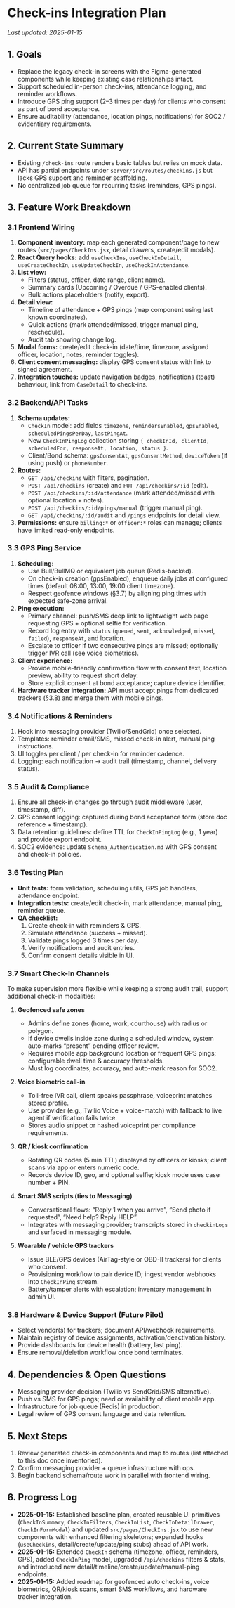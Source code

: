 # Check-ins Integration Plan

_Last updated: 2025-01-15_

## 1. Goals
- Replace the legacy check-in screens with the Figma-generated components while keeping existing case relationships intact.
- Support scheduled in-person check-ins, attendance logging, and reminder workflows.
- Introduce GPS ping support (2–3 times per day) for clients who consent as part of bond acceptance.
- Ensure auditability (attendance, location pings, notifications) for SOC2 / evidentiary requirements.

## 2. Current State Summary
- Existing `/check-ins` route renders basic tables but relies on mock data.
- API has partial endpoints under `server/src/routes/checkins.js` but lacks GPS support and reminder scaffolding.
- No centralized job queue for recurring tasks (reminders, GPS pings).

## 3. Feature Work Breakdown

### 3.1 Frontend Wiring
1. **Component inventory:** map each generated component/page to new routes (`src/pages/CheckIns.jsx`, detail drawers, create/edit modals).
2. **React Query hooks:** add `useCheckIns`, `useCheckInDetail`, `useCreateCheckIn`, `useUpdateCheckIn`, `useCheckInAttendance`.
3. **List view:**
   - Filters (status, officer, date range, client name).
   - Summary cards (Upcoming / Overdue / GPS-enabled clients).
   - Bulk actions placeholders (notify, export).
4. **Detail view:**
   - Timeline of attendance + GPS pings (map component using last known coordinates).
   - Quick actions (mark attended/missed, trigger manual ping, reschedule).
   - Audit tab showing change log.
5. **Modal forms:** create/edit check-in (date/time, timezone, assigned officer, location, notes, reminder toggles).
6. **Client consent messaging:** display GPS consent status with link to signed agreement.
7. **Integration touches:** update navigation badges, notifications (toast) behaviour, link from `CaseDetail` to check-ins.

### 3.2 Backend/API Tasks
1. **Schema updates:**
   - `CheckIn` model: add fields `timezone`, `remindersEnabled`, `gpsEnabled`, `scheduledPingsPerDay`, `lastPingAt`.
   - New `CheckInPingLog` collection storing `{ checkInId, clientId, scheduledFor, responseAt, location, status }`.
   - Client/Bond schema: `gpsConsentAt`, `gpsConsentMethod`, `deviceToken` (if using push) or `phoneNumber`.
2. **Routes:**
   - `GET /api/checkins` with filters, pagination.
   - `POST /api/checkins` (create) and `PUT /api/checkins/:id` (edit).
   - `POST /api/checkins/:id/attendance` (mark attended/missed with optional location + notes).
   - `POST /api/checkins/:id/pings/manual` (trigger manual ping).
   - `GET /api/checkins/:id/audit` and `/pings` endpoints for detail view.
3. **Permissions:** ensure `billing:*` or `officer:*` roles can manage; clients have limited read-only endpoints.

### 3.3 GPS Ping Service
1. **Scheduling:**
   - Use Bull/BullMQ or equivalent job queue (Redis-backed).
   - On check-in creation (gpsEnabled), enqueue daily jobs at configured times (default 08:00, 13:00, 19:00 client timezone).
   - Respect geofence windows (§3.7) by aligning ping times with expected safe-zone arrival.
2. **Ping execution:**
   - Primary channel: push/SMS deep link to lightweight web page requesting GPS + optional selfie for verification.
   - Record log entry with `status` (`queued`, `sent`, `acknowledged`, `missed`, `failed`), `responseAt`, and location.
   - Escalate to officer if two consecutive pings are missed; optionally trigger IVR call (see voice biometrics).
3. **Client experience:**
   - Provide mobile-friendly confirmation flow with consent text, location preview, ability to request short delay.
   - Store explicit consent at bond acceptance; capture device identifier.
4. **Hardware tracker integration:** API must accept pings from dedicated trackers (§3.8) and merge them with mobile pings.

### 3.4 Notifications & Reminders
1. Hook into messaging provider (Twilio/SendGrid) once selected.
2. Templates: reminder email/SMS, missed check-in alert, manual ping instructions.
3. UI toggles per client / per check-in for reminder cadence.
4. Logging: each notification -> audit trail (timestamp, channel, delivery status).

### 3.5 Audit & Compliance
1. Ensure all check-in changes go through audit middleware (user, timestamp, diff).
2. GPS consent logging: captured during bond acceptance form (store doc reference + timestamp).
3. Data retention guidelines: define TTL for `CheckInPingLog` (e.g., 1 year) and provide export endpoint.
4. SOC2 evidence: update `Schema_Authentication.md` with GPS consent and check-in policies.

### 3.6 Testing Plan
- **Unit tests:** form validation, scheduling utils, GPS job handlers, attendance endpoint.
- **Integration tests:** create/edit check-in, mark attendance, manual ping, reminder queue.
- **QA checklist:**
  1. Create check-in with reminders & GPS.
  2. Simulate attendance (success + missed).
  3. Validate pings logged 3 times per day.
  4. Verify notifications and audit entries.
  5. Confirm consent details visible in UI.

### 3.7 Smart Check-In Channels
To make supervision more flexible while keeping a strong audit trail, support additional check-in modalities:

1. **Geofenced safe zones**
   - Admins define zones (home, work, courthouse) with radius or polygon.
   - If device dwells inside zone during a scheduled window, system auto-marks “present” pending officer review.
   - Requires mobile app background location or frequent GPS pings; configurable dwell time & accuracy thresholds.
   - Must log coordinates, accuracy, and auto-mark reason for SOC2.

2. **Voice biometric call-in**
   - Toll-free IVR call, client speaks passphrase, voiceprint matches stored profile.
   - Use provider (e.g., Twilio Voice + voice-match) with fallback to live agent if verification fails twice.
   - Stores audio snippet or hashed voiceprint per compliance requirements.

3. **QR / kiosk confirmation**
   - Rotating QR codes (5 min TTL) displayed by officers or kiosks; client scans via app or enters numeric code.
   - Records device ID, geo, and optional selfie; kiosk mode uses case number + PIN.

4. **Smart SMS scripts (ties to Messaging)**
   - Conversational flows: “Reply 1 when you arrive”, “Send photo if requested”, “Need help? Reply HELP”.
   - Integrates with messaging provider; transcripts stored in `checkinLogs` and surfaced in messaging module.

5. **Wearable / vehicle GPS trackers**
   - Issue BLE/GPS devices (AirTag-style or OBD-II trackers) for clients who consent.
   - Provisioning workflow to pair device ID; ingest vendor webhooks into `CheckInPing` stream.
   - Battery/tamper alerts with escalation; inventory management in admin UI.

### 3.8 Hardware & Device Support (Future Pilot)
- Select vendor(s) for trackers; document API/webhook requirements.
- Maintain registry of device assignments, activation/deactivation history.
- Provide dashboards for device health (battery, last ping).
- Ensure removal/deletion workflow once bond terminates.

## 4. Dependencies & Open Questions
- Messaging provider decision (Twilio vs SendGrid/SMS alternative).
- Push vs SMS for GPS pings; need or availability of client mobile app.
- Infrastructure for job queue (Redis) in production.
- Legal review of GPS consent language and data retention.

## 5. Next Steps
1. Review generated check-in components and map to routes (list attached to this doc once inventoried).
2. Confirm messaging provider + queue infrastructure with ops.
3. Begin backend schema/route work in parallel with frontend wiring.

## 6. Progress Log
- **2025-01-15:** Established baseline plan, created reusable UI primitives (`CheckInSummary`, `CheckInFilters`, `CheckInList`, `CheckInDetailDrawer`, `CheckInFormModal`) and updated `src/pages/CheckIns.jsx` to use new components with enhanced filtering skeletons; expanded hooks (`useCheckins`, detail/create/update/ping stubs) ahead of API work.
- **2025-01-15:** Extended `CheckIn` schema (timezone, officer, reminders, GPS), added `CheckInPing` model, upgraded `/api/checkins` filters & stats, and introduced new detail/timeline/create/update/manual-ping endpoints.
- **2025-01-15:** Added roadmap for geofenced auto check-ins, voice biometrics, QR/kiosk scans, smart SMS workflows, and hardware tracker integration.
